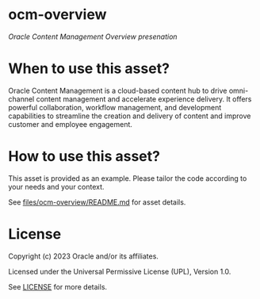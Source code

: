 # ocm-overview
 
*Oracle Content Management Overview presenation*
 
# When to use this asset?
 
Oracle Content Management is a cloud-based content hub to drive omni-channel content management and accelerate experience delivery. It offers powerful collaboration, workflow management, and development capabilities to streamline the creation and delivery of content and improve customer and employee engagement.

# How to use this asset?
 
This asset is provided as an example. Please tailor the code according to your needs and your context.

See [files/ocm-overview/README.md](files/ocm-overview/README.md) for asset details.
 
# License

Copyright (c) 2023 Oracle and/or its affiliates.

Licensed under the Universal Permissive License (UPL), Version 1.0.

See [LICENSE](https://github.com/oracle-devrel/technology-engineering/blob/main/LICENSE) for more details.
